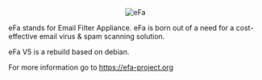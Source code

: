 <p align="center" >
  <img src="https://raw.github.com/E-F-A/v3/master/build/EFA/EFAlogo-79px.png" alt="eFa" title="eFa">
</p>


eFa stands for Email Filter Appliance.
eFa is born out of a need for a cost-effective email virus & spam scanning solution.

eFa V5 is a rebuild based on debian.

For more information go to https://efa-project.org

